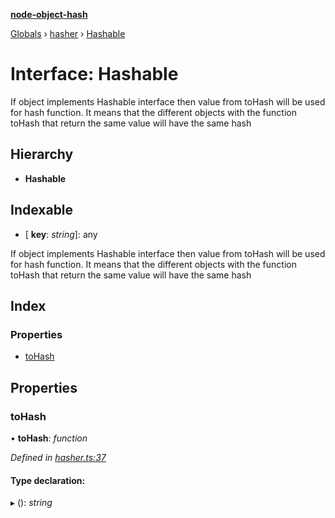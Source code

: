**[node-object-hash](../README.md)**

[Globals](../README.md) › [hasher](../modules/hasher.md) › [Hashable](hasher.hashable.md)

# Interface: Hashable

If object implements Hashable interface then value from toHash
will be used for hash function. It means that the different objects
with the function toHash that return the same value will have the same hash

## Hierarchy

* **Hashable**

## Indexable

* \[ **key**: *string*\]: any

If object implements Hashable interface then value from toHash
will be used for hash function. It means that the different objects
with the function toHash that return the same value will have the same hash

## Index

### Properties

* [toHash](hasher.hashable.md#tohash)

## Properties

###  toHash

• **toHash**: *function*

*Defined in [hasher.ts:37](https://github.com/SkeLLLa/node-object-hash/blob/e455f23/src/hasher.ts#L37)*

#### Type declaration:

▸ (): *string*